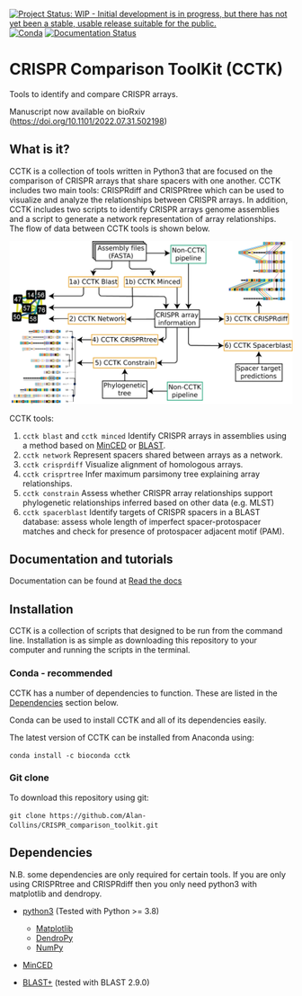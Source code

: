 [![Project Status: WIP - Initial development is in progress, but there has not yet been a stable, usable release suitable for the public.](https://www.repostatus.org/badges/latest/active.svg)](https://www.repostatus.org/#active)
[![Conda](https://anaconda.org/bioconda/cctk/badges/installer/conda.svg)](https://anaconda.org/bioconda/cctk)
[![Documentation Status](https://readthedocs.org/projects/crispr-comparison-toolkit/badge/?version=latest)](https://crispr-comparison-toolkit.readthedocs.io/en/latest/?badge=latest)


# CRISPR Comparison ToolKit (CCTK)

Tools to identify and compare CRISPR arrays.

Manuscript now available on bioRxiv (https://doi.org/10.1101/2022.07.31.502198)

## What is it?

CCTK is a collection of tools written in Python3 that are focused on the comparison of CRISPR arrays that share spacers with one another. CCTK includes two main tools: CRISPRdiff and CRISPRtree which can be used to visualize and analyze the relationships between CRISPR arrays. In addition, CCTK includes two scripts to identify CRISPR arrays genome assemblies and a script to generate a network representation of array relationships. The flow of data between CCTK tools is shown below.

![Flow of data between CCTK tools](https://github.com/Alan-Collins/CRISPR_comparison_toolkit/blob/main/images/CCTK_flowchart.png)

CCTK tools:
1. `cctk blast` and `cctk minced` Identify CRISPR arrays in assemblies using a method based on [MinCED](https://github.com/ctSkennerton/minced) or [BLAST](https://ftp.ncbi.nlm.nih.gov/blast/executables/blast+/LATEST/).
2. `cctk network` Represent spacers shared between arrays as a network.
3. `cctk crisprdiff` Visualize alignment of homologous arrays.
4. `cctk crisprtree` Infer maximum parsimony tree explaining array relationships.
5. `cctk constrain` Assess whether CRISPR array relationships support phylogenetic relationships inferred based on other data (e.g. MLST)
6. `cctk spacerblast` Identify targets of CRISPR spacers in a BLAST database: assess whole length of imperfect spacer-protospacer matches and check for presence of protospacer adjacent motif (PAM).

## Documentation and tutorials

Documentation can be found at [Read the docs](https://crispr-comparison-toolkit.readthedocs.io/en/latest/)

## Installation

CCTK is a collection of scripts that designed to be run from the command line. Installation is as simple as downloading this repository to your computer and running the scripts in the terminal.

### Conda - recommended

CCTK has a number of dependencies to function. These are listed in the [Dependencies](#dependencies) section below.

Conda can be used to install CCTK and all of its dependencies easily.

The latest version of CCTK can be installed from Anaconda using:

`conda install -c bioconda cctk`

### Git clone

To download this repository using git:

`git clone https://github.com/Alan-Collins/CRISPR_comparison_toolkit.git`

## Dependencies

N.B. some dependencies are only required for certain tools. If you are only using CRISPRtree and CRISPRdiff then you only need python3 with matplotlib and dendropy.

- [python3](https://www.python.org/downloads/) (Tested with Python >= 3.8)
  - [Matplotlib](https://matplotlib.org/3.1.1/users/installing.html)
  - [DendroPy](https://dendropy.org/downloading.html)
  - [NumPy](https://numpy.org/install/)

- [MinCED](https://github.com/ctSkennerton/minced)
- [BLAST+](https://ftp.ncbi.nlm.nih.gov/blast/executables/blast+/LATEST/) (tested with BLAST 2.9.0)




